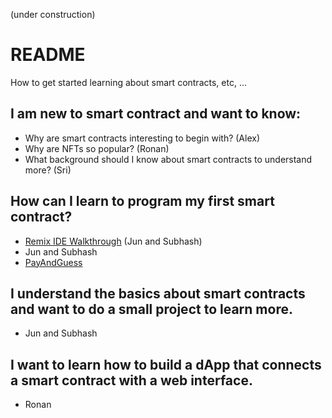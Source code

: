 (under construction)

# README

How to get started learning about smart contracts, etc, ...

## I am new to smart contract and want to know:

- Why are smart contracts interesting to begin with? (Alex)
- Why are NFTs so popular? (Ronan)
- What background should I know about smart contracts to understand more? (Sri)

## How can I learn to program my first smart contract?

- [Remix IDE Walkthrough](https://hackmd.io/@JunYoon/BkfaCW_Zj) (Jun and Subhash)
- Jun and Subhash
- [PayAndGuess](PayAndGuess/README.md)  

## I understand the basics about smart contracts and want to do a small project to learn more.

- Jun and Subhash

## I want to learn how to build a dApp that connects a smart contract with a web interface.

- Ronan 




